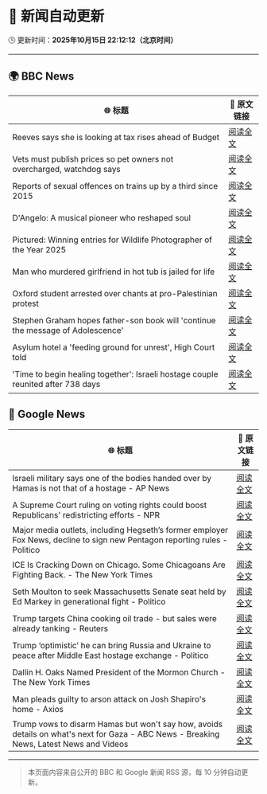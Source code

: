 # 🧠 新闻自动更新

🕒 更新时间：**2025年10月15日 22:12:12（北京时间）**

---

## 🌍 BBC News

| 🌐 标题 | 🔗 原文链接 |
|--------|-------------|
| Reeves says she is looking at tax rises ahead of Budget | [阅读全文](https://www.bbc.com/news/articles/c2drpzxpkp3o?at_medium=RSS&at_campaign=rss) |
| Vets must publish prices so pet owners not overcharged, watchdog says | [阅读全文](https://www.bbc.com/news/articles/c201r14z6r3o?at_medium=RSS&at_campaign=rss) |
| Reports of sexual offences on trains up by a third since 2015 | [阅读全文](https://www.bbc.com/news/articles/c39r2zp1dw7o?at_medium=RSS&at_campaign=rss) |
| D'Angelo: A musical pioneer who reshaped soul | [阅读全文](https://www.bbc.com/news/articles/c62e5e3j75vo?at_medium=RSS&at_campaign=rss) |
| Pictured: Winning entries for Wildlife Photographer of the Year 2025 | [阅读全文](https://www.bbc.com/news/articles/cx253vrd931o?at_medium=RSS&at_campaign=rss) |
| Man who murdered girlfriend in hot tub is jailed for life | [阅读全文](https://www.bbc.com/news/articles/cvgvx134d86o?at_medium=RSS&at_campaign=rss) |
| Oxford student arrested over chants at pro-Palestinian protest | [阅读全文](https://www.bbc.com/news/articles/ce8gdelw79po?at_medium=RSS&at_campaign=rss) |
| Stephen Graham hopes father-son book will 'continue the message of Adolescence' | [阅读全文](https://www.bbc.com/news/articles/cn40yyl8nvyo?at_medium=RSS&at_campaign=rss) |
| Asylum hotel a 'feeding ground for unrest', High Court told | [阅读全文](https://www.bbc.com/news/articles/cy8v9jzn5zgo?at_medium=RSS&at_campaign=rss) |
| 'Time to begin healing together': Israeli hostage couple reunited after 738 days | [阅读全文](https://www.bbc.com/news/articles/c5yp0j0l3glo?at_medium=RSS&at_campaign=rss) |

## 📰 Google News

| 🌐 标题 | 🔗 原文链接 |
|--------|-------------|
| Israeli military says one of the bodies handed over by Hamas is not that of a hostage - AP News | [阅读全文](https://news.google.com/rss/articles/CBMiqwFBVV95cUxOTlA3YkE1ekF6cnE4a04tMGJta0pyeFNjQkttd0FoakRwZnJYcy1QVWVpTEI3cWplRmowbWVyU0RGQk9YejhSR3cxN3pJazVqUERmMDRLdm9ZS2Fhc00zU3lQbzhGM2Q3OWc3MGNwQVpSYWxJdkJsOXdXbjY0dEU0blRDVTAtRVZHeVoyWlZ5OXMtTXpZUVM1ckhPZURvUWpZeXpPck5uSnB1OGM?oc=5) |
| A Supreme Court ruling on voting rights could boost Republicans' redistricting efforts - NPR | [阅读全文](https://news.google.com/rss/articles/CBMiogFBVV95cUxQcDllejJOdU9wNDFYcVdic21yZEgzUm94Z3FyM3ZHYlhkOU9WVXRJbF9EUnkza243c1VodVRwZmVuMnU2eGhvdkwxQTI3dkZmd0pZY2I5enQ3Z2lyYlNhSWpPZEc2VXlycUJXZVZ4WjI2VGIySVkxN2tyblMwV0FIVkJJUDg1clVpN1JPSlJkM0ZsSnJuUmFZU214SThNTkcxZVE?oc=5) |
| Major media outlets, including Hegseth’s former employer Fox News, decline to sign new Pentagon reporting rules - Politico | [阅读全文](https://news.google.com/rss/articles/CBMijwFBVV95cUxQZFg0dmRWV1dZSEVYSjBNOHhvTUt0TVNVTjFSSHY5eWN6QW1iRGd5Q1hkZjVCUHZJY1FPM3ZrdTgzMk1IUi11ZEdVZWgxYk9TNW41WEg3Rm5BLUtYb3dsbW5yMm9rbjc5RHlNazlGSzRIaW1xc080UkJQaVF3WlRNYmQyVTZmdUl1aXU4eTFaQQ?oc=5) |
| ICE Is Cracking Down on Chicago. Some Chicagoans Are Fighting Back. - The New York Times | [阅读全文](https://news.google.com/rss/articles/CBMibEFVX3lxTE9oZWxwUENLMnEyeWJDS3c5TEl4Wml1NmxNLWJDYWJfVGtiaDN3RWlpNGgwdzFTM19MQ0IwTGVlRk55c1Q3d3ltZkhzODc1Q0g1V3NuX3RxSGNsRFNGaGFVZTRvdG9ib01sS0Jmaw?oc=5) |
| Seth Moulton to seek Massachusetts Senate seat held by Ed Markey in generational fight - Politico | [阅读全文](https://news.google.com/rss/articles/CBMihgFBVV95cUxOYXA3VFRBVzBVRm8tQ3FsZjhfNlBzUHNuU0htdVp1MW5QQS1LMUJOdmtBblVoSzF6enNNa3FVNTNFdDRIaGpxY0x1NlhXekdla2ZMNWRESlNYYUtUWHE0ZE5DdHh0WVJIS3g0M0JITExGUGhlc3BTZVZtVDdXejhQdDlPT2czZw?oc=5) |
| Trump targets China cooking oil trade - but sales were already tanking - Reuters | [阅读全文](https://news.google.com/rss/articles/CBMivgFBVV95cUxOME1ja3ozXzNsRjVhZGhyVDk4R0tJZnR5Ui1XRUoxWmFPZG1sLTBLZkxiQ1dRRm4tTG9zR1pZMWRYMmIyTUFnOElILWREUC1jUmdZZ0Zpd3JIeHBHZGRrYnlGenNfSnptV2p2VmJ3eUdhX2w0V2tEYnNKNWNjdGNZdHRGc2h4Tnp3d1BYeUV6Zjl1MnFqa2tWVkZ1a29PT1pJVzZjZjEtUUtIeFJuWmhLSVlGU1REck9GUTJGRjlB?oc=5) |
| Trump ‘optimistic’ he can bring Russia and Ukraine to peace after Middle East hostage exchange - Politico | [阅读全文](https://news.google.com/rss/articles/CBMiwAFBVV95cUxNZXFxLUs0UVItdWRrMDU0N3hQejA1cXQwYUZFRjBKVmdYby1IWWtsck5kaGFucUJBNlotbzRlUEZ5MkNZOENpRWNXLTJ3cy1tdi1YNkNxSkMtd180enZiSF9SQkM3Q0dVNEtJMmZjRkVxcHB4S3BXLVN4OXN2UHZQX3ZrM0puVXdlY0l3RExIRG94M1BPbGNEcnc0MkhvOUQ5QWJjSjBuZHl4OHZmX1hhUUhNYjh5WFowd1Y0TnRPMGM?oc=5) |
| Dallin H. Oaks Named President of the Mormon Church - The New York Times | [阅读全文](https://news.google.com/rss/articles/CBMihgFBVV95cUxPZXY2TmF6OU5yc0Y2ajE3eXJnNDNWb0VDZWZGT25tdm5rQVZXc2JCQkV1VDluSmhrMk5IMFIweVVGb3czbHBPUDJERi1lS2FERnFyaDEyaWVNa2RmMklpaTJrTGNwWEtNdVpJbEVDLXlGODFrd0tKYlM2WmZEdUVRa1kzMWJ0QQ?oc=5) |
| Man pleads guilty to arson attack on Josh Shapiro's home - Axios | [阅读全文](https://news.google.com/rss/articles/CBMiiwFBVV95cUxQSy1SWHVndlFpZ3JXN3ZIU29rMHRyMTlUWXdrQTdkS1NBaEhza2dZOXRoUjJxb0ZlUktBNmcxSVFQQjZQSi04UFNYekVjaGY2aGxZYlZ2aUNqTGhubVROWTNYOWc3WS1SbUZydzNfX05NR3FpSXM5dkU2b1hueGprNkpsbnllUnZHZUdB?oc=5) |
| Trump vows to disarm Hamas but won't say how, avoids details on what's next for Gaza - ABC News - Breaking News, Latest News and Videos | [阅读全文](https://news.google.com/rss/articles/CBMimgFBVV95cUxQSTJZTXZVNXVIdzEtaU9hblJQaXo0QjBUbnBYS29LRGpYOW1rWkhPMEJYTmhtOTNGNGR0aXR1U1RHVlZ6S29WeWdVZi1LaURQVUpZTHN0QmFmTHE3bDAyZlh4Z25oY0dRci1ySzlkRDJ4YjlHbXhYWEJVOFJHNllHYVRFc3dRSVJ3czdKLWNfVng0aEstMWVEbEJ30gGfAUFVX3lxTE9fb3JxUkJUajE2ZkRHRlYzaXd1eFhnbGZiR2pyN01teERmb3l2U2d3LUNHVm9icncwMzg3emFXdHJBY3lFb2lEZmpLWjhfbVU3QWVzOWRiR3IwZFNGMFBnM21aSXZSZEI2ek9GRUg4SHIzTk1xVDBxVk9sUkZzQXNCSXYtOFVvY3B4WEhxU0RKYjNYRHVYUlRRYzlhNzFIMA?oc=5) |

---
> 本页面内容来自公开的 BBC 和 Google 新闻 RSS 源，每 10 分钟自动更新。